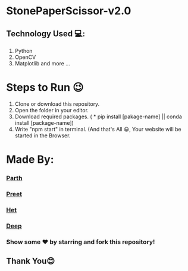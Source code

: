 # StonePaperScissor-v2.0

## Technology Used 💻:

1. Python
2. OpenCV
3. Matplotlib
and more ...

# Steps to Run 😉

1. Clone or download this repository.
2. Open the folder in your editor.
3. Download required packages. ( * pip install [pakage-name] || conda install [package-name])
4. Write "npm start" in terminal. (And that's All 😀, Your website will be started in the Browser.


# Made By:

### [Parth](https://github.com/Parth-2000)
### [Preet](https://github.com/Preet-Mehta)
### [Het](https://github.com/hetgandhi781)
### [Deep](https://github.com/deep1358)

### Show some ❤️ by starring and fork this repository!

## Thank You😊
